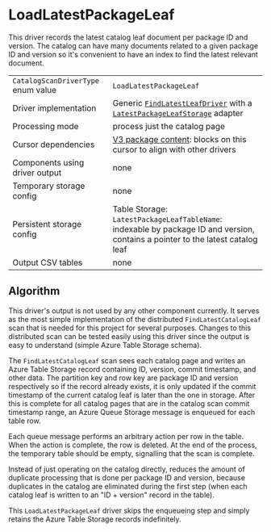 # LoadLatestPackageLeaf

This driver records the latest catalog leaf document per package ID and version. The catalog can have many documents related to a given package ID and version so it's convenient to have an index to find the latest relevant document.

|                                    |                                                                                                                                                                                                                                                   |
| ---------------------------------- | ------------------------------------------------------------------------------------------------------------------------------------------------------------------------------------------------------------------------------------------------- |
| `CatalogScanDriverType` enum value | `LoadLatestPackageLeaf`                                                                                                                                                                                                                           |
| Driver implementation              | Generic [`FindLatestLeafDriver`](../../src/Worker.Logic/CatalogScan/LatestLeaf/FindLatestLeafDriver.cs) with a [`LatestPackageLeafStorage`](../../src/Worker.Logic/CatalogScan/Drivers/LoadLatestPackageLeaf/LatestPackageLeafStorage.cs) adapter |
| Processing mode                    | process just the catalog page                                                                                                                                                                                                                     |
| Cursor dependencies                | [V3 package content](https://learn.microsoft.com/en-us/nuget/api/package-base-address-resource): blocks on this cursor to align with other drivers                                                                                                |
| Components using driver output     | none                                                                                                                                                                                                                                              |
| Temporary storage config           | none                                                                                                                                                                                                                                              |
| Persistent storage config          | Table Storage:<br />`LatestPackageLeafTableName`: indexable by package ID and version, contains a pointer to the latest catalog leaf                                                                                                              |
| Output CSV tables                  | none                                                                                                                                                                                                                                              |

## Algorithm

This driver's output is not used by any other component currently. It serves as the most simple implementation of the distributed `FindLatestCatalogLeaf` scan that is needed for this project for several purposes. Changes to this distributed scan can be tested easily using this driver since the output is easy to understand (simple Azure Table Storage schema).

The `FindLatestCatalogLeaf` scan sees each catalog page and writes an Azure Table Storage record containing ID, version, commit timestamp, and other data. The partition key and row key are package ID and version respectively so if the record already exists, it is only updated if the commit timestamp of the current catalog leaf is later than the one in storage. After this is complete for all catalog pages that are in the catalog scan commit timestamp range, an Azure Queue Storage message is enqueued for each table row.

Each queue message performs an arbitrary action per row in the table. When the action is complete, the row is deleted. At the end of the process, the temporary table should be empty, signalling that the scan is complete.

Instead of just operating on the catalog directly, reduces the amount of duplicate processing that is done per package ID and version, because duplicates in the catalog are eliminated during the first step (when each catalog leaf is written to an "ID + version" record in the table).

This `LoadLatestPackageLeaf` driver skips the enqueueing step and simply retains the Azure Table Storage records indefinitely.
